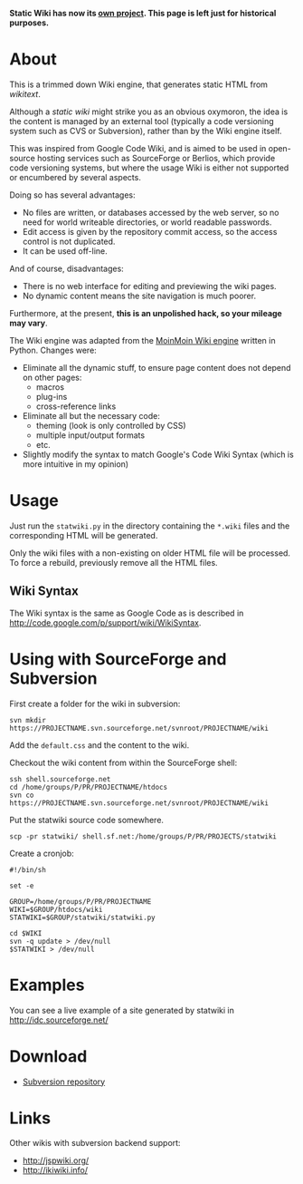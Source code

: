 **Static Wiki has now its [own project](http://code.google.com/p/statwiki/). This page is left just for historical purposes.**

# About #

This is a trimmed down Wiki engine, that generates static HTML from _wikitext_.

Although a _static wiki_ might strike you as an obvious oxymoron, the idea is
the content is managed by an external tool (typically a code versioning system
such as CVS or Subversion), rather than by the Wiki engine itself.

This was inspired from Google Code Wiki, and is aimed to be used in open-source
hosting services such as SourceForge or Berlios, which provide code versioning
systems, but where the usage Wiki is either not supported or encumbered by
several aspects.

Doing so has several advantages:
  * No files are written, or databases accessed by the web server, so no need for world writeable directories, or world readable passwords.
  * Edit access is given by the repository commit access, so the access control is not duplicated.
  * It can be used off-line.

And of course, disadvantages:
  * There is no web interface for editing and previewing the wiki pages.
  * No dynamic content means the site navigation is much poorer.

Furthermore, at the present, **this is an unpolished hack, so your mileage may vary**.

The Wiki engine was adapted from the [MoinMoin Wiki engine](http://moinmoin.wikiwikiweb.de/) written in Python. Changes were:
  * Eliminate all the dynamic stuff, to ensure page content does not depend on other pages:
    * macros
    * plug-ins
    * cross-reference links
  * Eliminate all but the necessary code:
    * theming (look is only controlled by CSS)
    * multiple input/output formats
    * etc.
  * Slightly modify the syntax to match Google's Code Wiki Syntax (which is more intuitive in my opinion)


# Usage #

Just run the `statwiki.py` in the directory containing the `*.wiki`
files and the corresponding HTML will be generated.

Only the wiki files with a non-existing on older HTML file will be processed. To force a rebuild, previously remove all the HTML files.


## Wiki Syntax ##

The Wiki syntax is the same as Google Code as is described in http://code.google.com/p/support/wiki/WikiSyntax.


# Using with SourceForge and Subversion #

First create a folder for the wiki in subversion:
```
svn mkdir https://PROJECTNAME.svn.sourceforge.net/svnroot/PROJECTNAME/wiki
```

Add the `default.css` and the content to the wiki.

Checkout the wiki content from within the SourceForge shell:
```
ssh shell.sourceforge.net
cd /home/groups/P/PR/PROJECTNAME/htdocs
svn co https://PROJECTNAME.svn.sourceforge.net/svnroot/PROJECTNAME/wiki
```

Put the statwiki source code somewhere.
```
scp -pr statwiki/ shell.sf.net:/home/groups/P/PR/PROJECTS/statwiki
```

Create a cronjob:
```
#!/bin/sh

set -e

GROUP=/home/groups/P/PR/PROJECTNAME
WIKI=$GROUP/htdocs/wiki
STATWIKI=$GROUP/statwiki/statwiki.py

cd $WIKI
svn -q update > /dev/null
$STATWIKI > /dev/null
```


# Examples #

You can see a live example of a site generated by statwiki in http://idc.sourceforge.net/


# Download #

  * [Subversion repository](http://jrfonseca.googlecode.com/svn/trunk/statwiki/)


# Links #

Other wikis with subversion backend support:
  * http://jspwiki.org/
  * http://ikiwiki.info/